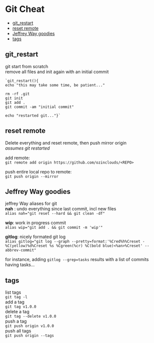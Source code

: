 # Git Cheat
* [git_restart](#git_restart)
* [reset remote](#reset-remote)
* [Jeffrey Way goodies](#jeffrey-way-goodies)
* [tags](#tags)

## git_restart
git start from scratch  
remove all files and init again with an initial commit

	`git_restart(){
	echo "this may take some time, be patient..."

	rm -rf .git
	git init
	git add .
	git commit -am "initial commit"

	echo "restarted git..."}`

## reset remote
Delete everything and reset remote, then push mirror origin  
*assumes git restarted*

add remote:  
`git remote add origin https://github.com/ozinclouds/<REPO>`

push entire local repo to remote:  
`git push origin --mirror`

## Jeffrey Way goodies
jeffrey Way aliases for git  
**nah** : undo everything since last commit, incl new files  
`alias nah="git reset --hard && git clean -df"`
  
 **wip**: work in progress commit  
`alias wip="git add . && git commit -m 'wip'"` 

**gitlog**: nicely formated git log  
``
	alias gitlog="git log --graph --pretty=format:'%Cred%h%Creset -%C(yellow)%d%Creset %s %Cgreen(%cr) %C(bold blue)<%an>%Creset' --abbrev-commit"
``  

for instance, adding `gitlog --grep=tasks` results with a list of commits having tasks...

## tags

list tags  
`git tag -l`  
add a tag  
`git tag v1.0.0`  
delete a tag  
`git tag --delete v1.0.0 `  
push a tag  
`git push origin v1.0.0`  
push all tags  
`git push origin --tags`  



<!--stackedit_data:
eyJoaXN0b3J5IjpbLTU4Nzc5NDM4NCwxMzkxMDQwMzA5LDI5ND
gxNTUyNywyOTk2MTQ4MDcsLTIwMTAzMDEyNTYsODIzNzAzNTks
Nzc5NzIyMTQxLDcxMDY5NDM4XX0=
-->